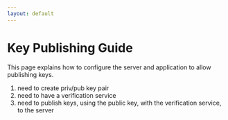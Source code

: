 ```yaml
---
layout: default
---
```


# Key Publishing Guide

This page explains how to configure the server and application to allow
publishing keys.


1) need to create priv/pub key pair
2) need to have a verification service
3) need to publish keys, using the public key, with the verification service, to the server


